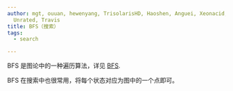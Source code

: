 ```yaml
---
author: mgt, ouuan, hewenyang, TrisolarisHD, Haoshen, Anguei, Xeonacid, Ir1d,
  Unrated, Travis
title: BFS（搜索）
tags:
  - search

---
```


BFS 是图论中的一种遍历算法，详见 [BFS](../graph/bfs.md).

BFS 在搜索中也很常用，将每个状态对应为图中的一个点即可。
